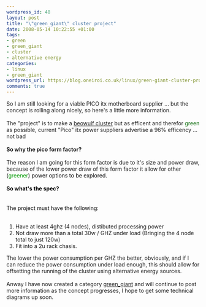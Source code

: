 ```yaml
--- 
wordpress_id: 48
layout: post
title: "\"green_giant\" cluster project"
date: 2008-05-14 10:22:55 +01:00
tags: 
- green
- green_giant
- cluster
- alternative energy
categories: 
- linux
- green_giant
wordpress_url: https://blog.oneiroi.co.uk/linux/green-giant-cluster-project
comments: true
---
```

So I am still looking for a viable PICO itx motherboard supplier ... but the concept is rolling along nicely, so here's a little more information.<br /><br />The "project" is to make a <a href="https://en.wikipedia.org/wiki/Beowulf_%28computing%29">beowulf cluster</a> but as efficent and therefor <font color="#006600">green</font> as possible, current "Pico" itx power suppliers advertise a 96% efficency ... not bad <br /><br /><b>So why the pico form factor?<br /><br /></b>The reason I am going for this form factor is due to it's size and power draw, because of the lower power draw of this form factor it allow for other (<font color="#009900">greener<font color="#000000">) power options to be explored.<br /><br /><b>So what's the spec?<br /><br /><br /></b>The project must have the following:<br /><br /></font></font><ol><li>Have at least 4ghz (4 nodes), distibuted processing power</li><li>Not draw more than a total 30w / GHZ under load (Bringing the 4 node total to just 120w)</li><li>Fit into a 2u rack chasis.</li></ol>The lower the power consumption per GHZ the better, obviously, and if I can reduce the power consumption under load enough, this should allow for offsetting the running of the cluster using alternative energy sources.<br /><br />Anway I have now created a category <a href="https://blog.oneiroi.co.uk/category/green-giant">green_giant</a> and will continue to post more information as the concept progresses, I hope to get some technical diagrams up soon.<br /><br /><br />
